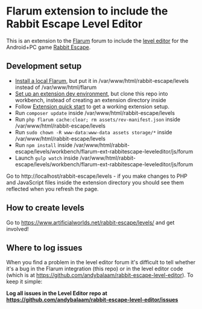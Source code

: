 # Flarum extension to include the Rabbit Escape Level Editor

This is an extension to the [Flarum](https://flarum.org/) forum to include the
[level editor](https://github.com/andybalaam/rabbit-escape-level-editor) for
the Android+PC game
[Rabbit Escape](http://artificialworlds.net/rabbit-escape/).

## Development setup

* [Install a local
  Flarum](https://www.artificialworlds.net/blog/2018/08/22/installing-flarum-on-ubuntu-18-04/),
  but put it in /var/www/html/rabbit-escape/levels instead of
  /var/www/html/flarum
* [Set up an extension dev
  environment](https://www.artificialworlds.net/blog/2018/09/06/writing-a-new-flarum-extension-on-ubuntu/),
  but clone this repo into workbench, instead of creating an extension
  directory inside
* Follow [Extension quick start](https://flarum.org/docs/extend/start/) to get
  a working extension setup.
* Run `composer update` inside /var/www/html/rabbit-escape/levels
* Run `php flarum cache:clear; rm assets/rev-manifest.json` inside /var/www/html/rabbit-escape/levels
* Run `sudo chown -R www-data:www-data assets storage/*` inside /var/www/html/rabbit-escape/levels
* Run `npm install` inside
  /var/www/html/rabbit-escape/levels/workbench/flarum-ext-rabbitescape-leveleditor/js/forum
* Launch `gulp watch` inside
  /var/www/html/rabbit-escape/levels/workbench/flarum-ext-rabbitescape-leveleditor/js/forum

Go to http://localhost/rabbit-escape/levels - if you make changes to PHP and
JavaScript files inside the extension directory you should see them reflected
when you refresh the page.

## How to create levels

Go to https://www.artificialworlds.net/rabbit-escape/levels/ and get involved!

## Where to log issues

When you find a problem in the level editor forum it's difficult to tell whether it's a bug in the Flarum integration (this repo) or in the level editor code (which is at https://github.com/andybalaam/rabbit-escape-level-editor).  To keep it simple:

**Log all issues in the Level Editor repo at https://github.com/andybalaam/rabbit-escape-level-editor/issues**
